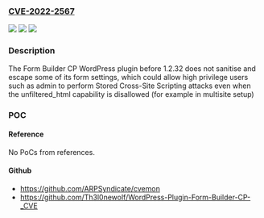 ### [CVE-2022-2567](https://cve.mitre.org/cgi-bin/cvename.cgi?name=CVE-2022-2567)
![](https://img.shields.io/static/v1?label=Product&message=Form%20Builder%20CP&color=blue)
![](https://img.shields.io/static/v1?label=Version&message=n%2Fa&color=blue)
![](https://img.shields.io/static/v1?label=Vulnerability&message=CWE-79%20Cross-Site%20Scripting%20(XSS)&color=brighgreen)

### Description

The Form Builder CP WordPress plugin before 1.2.32 does not sanitise and escape some of its form settings, which could allow high privilege users such as admin to perform Stored Cross-Site Scripting attacks even when the unfiltered_html capability is disallowed (for example in multisite setup)

### POC

#### Reference
No PoCs from references.

#### Github
- https://github.com/ARPSyndicate/cvemon
- https://github.com/Th3l0newolf/WordPress-Plugin-Form-Builder-CP-_CVE

